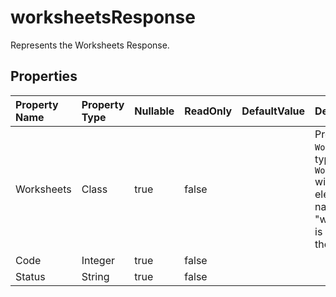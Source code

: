 # **worksheetsResponse**

Represents the Worksheets Response. 

## **Properties**

| Property Name | Property Type | Nullable |  ReadOnly | DefaultValue | Description | 
| :- | :- | :- |:- |  :- | :- |
|Worksheets|Class|true|false |  |Property `Worksheets` of type `Worksheets` with the XML element name "worksheets" is defined in the class.|
|Code|Integer|true|false |  ||
|Status|String|true|false |  ||

